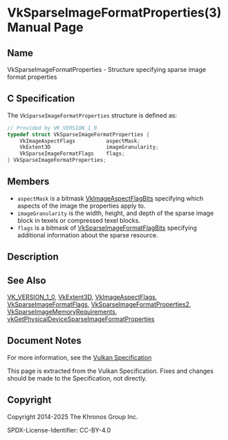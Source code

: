# VkSparseImageFormatProperties(3) Manual Page

## Name

VkSparseImageFormatProperties - Structure specifying sparse image format properties



## [](#_c_specification)C Specification

The `VkSparseImageFormatProperties` structure is defined as:

```c++
// Provided by VK_VERSION_1_0
typedef struct VkSparseImageFormatProperties {
    VkImageAspectFlags          aspectMask;
    VkExtent3D                  imageGranularity;
    VkSparseImageFormatFlags    flags;
} VkSparseImageFormatProperties;
```

## [](#_members)Members

- `aspectMask` is a bitmask [VkImageAspectFlagBits](https://registry.khronos.org/vulkan/specs/latest/man/html/VkImageAspectFlagBits.html) specifying which aspects of the image the properties apply to.
- `imageGranularity` is the width, height, and depth of the sparse image block in texels or compressed texel blocks.
- `flags` is a bitmask of [VkSparseImageFormatFlagBits](https://registry.khronos.org/vulkan/specs/latest/man/html/VkSparseImageFormatFlagBits.html) specifying additional information about the sparse resource.

## [](#_description)Description

## [](#_see_also)See Also

[VK\_VERSION\_1\_0](https://registry.khronos.org/vulkan/specs/latest/man/html/VK_VERSION_1_0.html), [VkExtent3D](https://registry.khronos.org/vulkan/specs/latest/man/html/VkExtent3D.html), [VkImageAspectFlags](https://registry.khronos.org/vulkan/specs/latest/man/html/VkImageAspectFlags.html), [VkSparseImageFormatFlags](https://registry.khronos.org/vulkan/specs/latest/man/html/VkSparseImageFormatFlags.html), [VkSparseImageFormatProperties2](https://registry.khronos.org/vulkan/specs/latest/man/html/VkSparseImageFormatProperties2.html), [VkSparseImageMemoryRequirements](https://registry.khronos.org/vulkan/specs/latest/man/html/VkSparseImageMemoryRequirements.html), [vkGetPhysicalDeviceSparseImageFormatProperties](https://registry.khronos.org/vulkan/specs/latest/man/html/vkGetPhysicalDeviceSparseImageFormatProperties.html)

## [](#_document_notes)Document Notes

For more information, see the [Vulkan Specification](https://registry.khronos.org/vulkan/specs/latest/html/vkspec.html#VkSparseImageFormatProperties)

This page is extracted from the Vulkan Specification. Fixes and changes should be made to the Specification, not directly.

## [](#_copyright)Copyright

Copyright 2014-2025 The Khronos Group Inc.

SPDX-License-Identifier: CC-BY-4.0